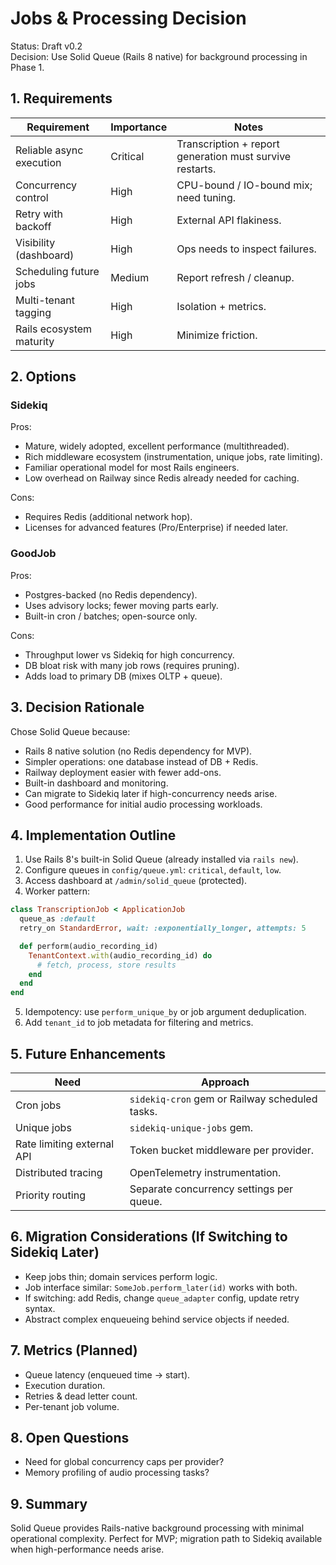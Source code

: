 # Jobs & Processing Decision

Status: Draft v0.2  
Decision: Use Solid Queue (Rails 8 native) for background processing in Phase 1.

## 1. Requirements

| Requirement              | Importance | Notes                                                    |
| ------------------------ | ---------- | -------------------------------------------------------- |
| Reliable async execution | Critical   | Transcription + report generation must survive restarts. |
| Concurrency control      | High       | CPU-bound / IO-bound mix; need tuning.                   |
| Retry with backoff       | High       | External API flakiness.                                  |
| Visibility (dashboard)   | High       | Ops needs to inspect failures.                           |
| Scheduling future jobs   | Medium     | Report refresh / cleanup.                                |
| Multi-tenant tagging     | High       | Isolation + metrics.                                     |
| Rails ecosystem maturity | High       | Minimize friction.                                       |

## 2. Options

### Sidekiq

Pros:

- Mature, widely adopted, excellent performance (multithreaded).
- Rich middleware ecosystem (instrumentation, unique jobs, rate limiting).
- Familiar operational model for most Rails engineers.
- Low overhead on Railway since Redis already needed for caching.

Cons:

- Requires Redis (additional network hop).
- Licenses for advanced features (Pro/Enterprise) if needed later.

### GoodJob

Pros:

- Postgres-backed (no Redis dependency).
- Uses advisory locks; fewer moving parts early.
- Built-in cron / batches; open-source only.

Cons:

- Throughput lower vs Sidekiq for high concurrency.
- DB bloat risk with many job rows (requires pruning).
- Adds load to primary DB (mixes OLTP + queue).

## 3. Decision Rationale

Chose Solid Queue because:

- Rails 8 native solution (no Redis dependency for MVP).
- Simpler operations: one database instead of DB + Redis.
- Railway deployment easier with fewer add-ons.
- Built-in dashboard and monitoring.
- Can migrate to Sidekiq later if high-concurrency needs arise.
- Good performance for initial audio processing workloads.

## 4. Implementation Outline

1. Use Rails 8's built-in Solid Queue (already installed via `rails new`).
2. Configure queues in `config/queue.yml`: `critical`, `default`, `low`.
3. Access dashboard at `/admin/solid_queue` (protected).
4. Worker pattern:

```ruby
class TranscriptionJob < ApplicationJob
  queue_as :default
  retry_on StandardError, wait: :exponentially_longer, attempts: 5

  def perform(audio_recording_id)
    TenantContext.with(audio_recording_id) do
      # fetch, process, store results
    end
  end
end
```

5. Idempotency: use `perform_unique_by` or job argument deduplication.
6. Add `tenant_id` to job metadata for filtering and metrics.

## 5. Future Enhancements

| Need                       | Approach                                       |
| -------------------------- | ---------------------------------------------- |
| Cron jobs                  | `sidekiq-cron` gem or Railway scheduled tasks. |
| Unique jobs                | `sidekiq-unique-jobs` gem.                     |
| Rate limiting external API | Token bucket middleware per provider.          |
| Distributed tracing        | OpenTelemetry instrumentation.                 |
| Priority routing           | Separate concurrency settings per queue.       |

## 6. Migration Considerations (If Switching to Sidekiq Later)

- Keep jobs thin; domain services perform logic.
- Job interface similar: `SomeJob.perform_later(id)` works with both.
- If switching: add Redis, change `queue_adapter` config, update retry syntax.
- Abstract complex enqueueing behind service objects if needed.

## 7. Metrics (Planned)

- Queue latency (enqueued time → start).
- Execution duration.
- Retries & dead letter count.
- Per-tenant job volume.

## 8. Open Questions

- Need for global concurrency caps per provider?
- Memory profiling of audio processing tasks?

## 9. Summary

Solid Queue provides Rails-native background processing with minimal operational complexity. Perfect for MVP; migration path to Sidekiq available when high-performance needs arise.
